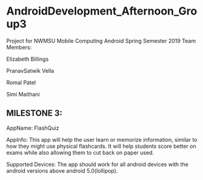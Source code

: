 # AndroidDevelopment_Afternoon_Group3
Project for NWMSU Mobile Computing Android Spring Semester 2019
Team Members:

Elizabeth Billings

PranavSatwik Vella

Romal Patel

Simi Maithani

## MILESTONE 3:

AppName: FlashQuiz

AppInfo: This app will help the user learn or memorize information, similar to how they might use physical flashcards. It will help students score better on exams while also allowing them to cut back on paper used.

Supported Devices: The app should work for all android devices with the android versions above android 5.0(lollipop).





